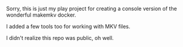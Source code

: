 Sorry, this is just my play project for creating a console version of the wonderful makemkv docker.

I added a few tools too for working with MKV files.

I didn't realize this repo was public, oh well. 
